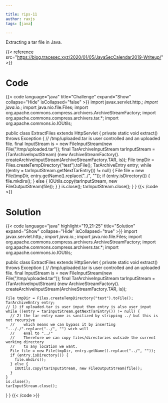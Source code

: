 ```yaml
---

title: rips-11
author: raxjs
tags: [java]

---
```


Extracting a tar file in Java.

<!--more-->
{{< reference src="https://blog.tracesec.xyz/2020/01/05/JavaSecCalendar2019-Writeup/" >}}

# Code
{{< code language="java"  title="Challenge" expand="Show" collapse="Hide" isCollapsed="false" >}}
import javax.servlet.http.*;
import java.io.*;
import java.nio.file.Files;
import org.apache.commons.compress.archivers.ArchiveStreamFactory;
import org.apache.commons.compress.archivers.tar.*;
import org.apache.commons.io.IOUtils;

public class ExtractFiles extends HttpServlet {
  private static void extract() throws Exception {
    // /tmp/uploaded.tar is user controlled and an uploaded file.
    final InputStream is = new FileInputStream(new File("/tmp/uploaded.tar"));
    final TarArchiveInputStream tarInputStream = \
		(TarArchiveInputStream) (new ArchiveStreamFactory(). \
				 createArchiveInputStream(ArchiveStreamFactory.TAR, is));
    File tmpDir = Files.createTempDirectory("test").toFile();
    TarArchiveEntry entry;
    while ((entry = tarInputStream.getNextTarEntry()) != null) {
      File file = new File(tmpDir, entry.getName().replace("../", ""));
      if (entry.isDirectory()) {
        file.mkdirs();
      } else {
        IOUtils.copy(tarInputStream, new FileOutputStream(file));
      }
    }
    is.close();
    tarInputStream.close();
  }
}
{{< /code >}}

# Solution
{{< code language="java" highlight="19,21-25" title="Solution" expand="Show" collapse="Hide" isCollapsed="true" >}}
import javax.servlet.http.*;
import java.io.*;
import java.nio.file.Files;
import org.apache.commons.compress.archivers.ArchiveStreamFactory;
import org.apache.commons.compress.archivers.tar.*;
import org.apache.commons.io.IOUtils;

public class ExtractFiles extends HttpServlet {
  private static void extract() throws Exception {
    // /tmp/uploaded.tar is user controlled and an uploaded file.
    final InputStream is = new FileInputStream(new File("/tmp/uploaded.tar"));
    final TarArchiveInputStream tarInputStream = \
		(TarArchiveInputStream) (new ArchiveStreamFactory(). \
				 createArchiveInputStream(ArchiveStreamFactory.TAR, is));

    File tmpDir = Files.createTempDirectory("test").toFile();
    TarArchiveEntry entry;
    // 1) if uploaded.tar is user input then entry is also user input
    while ((entry = tarInputStream.getNextTarEntry()) != null) {
      // 2) the tar entry name is sanitized by stripping ../ but this is not recursive
      //    which means we can bypass it by inserting "..././".replace("../", "") wich will
      //    eval to "../"
      //    Therefore we can copy files/directories outside the current working directory
      //    to any location we want.
      File file = new File(tmpDir, entry.getName().replace("../", ""));
      if (entry.isDirectory()) {
        file.mkdirs();
      } else {
        IOUtils.copy(tarInputStream, new FileOutputStream(file));
      }
    }
    is.close();
    tarInputStream.close();
  }
}
{{< /code >}}
